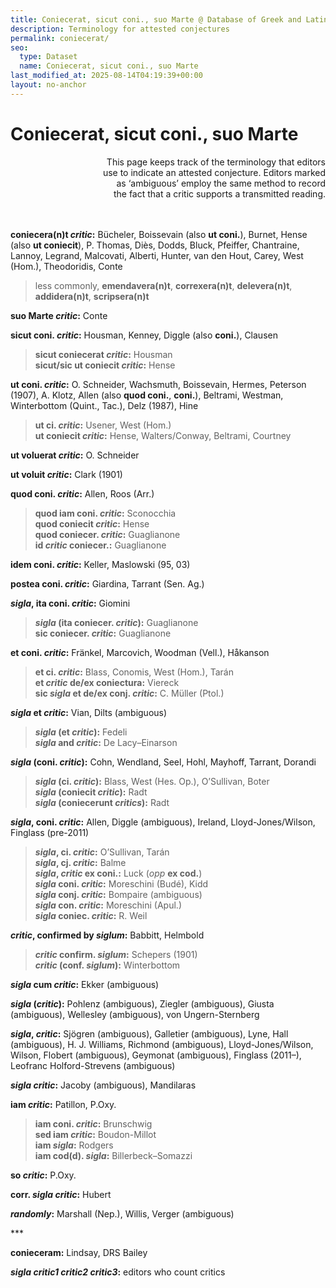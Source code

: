 ```yaml
---
title: Coniecerat, sicut coni., suo Marte @ Database of Greek and Latin Conjectural Emendations Attested in MSS
description: Terminology for attested conjectures
permalink: coniecerat/
seo:
  type: Dataset
  name: Coniecerat, sicut coni., suo Marte
last_modified_at: 2025-08-14T04:19:39+00:00
layout: no-anchor
---
```

# Coniecerat, sicut coni., suo Marte

<p align="right">This page keeps track of the terminology that editors <br>use 
  to indicate an attested conjecture. Editors marked <br>as ‘ambiguous’ employ 
  the same method to record <br>the fact that a critic supports a transmitted 
  reading.</p>

&nbsp;  
&nbsp;  
**coniecera(n)t _critic_:** Bücheler, Boissevain (also **ut coni.**), Burnet, 
Hense (also **ut coniecit**), P. Thomas, Diès, Dodds, Bluck,  Pfeiffer, 
Chantraine, Lannoy, Legrand, Malcovati, Alberti, Hunter, van den Hout, Carey, 
West (Hom.), Theodoridis, Conte

> less commonly, **emendavera(n)t**, **correxera(n)t**, **delevera(n)t**,
> **addidera(n)t**, **scripsera(n)t**

**suo Marte _critic_:** Conte

**sicut coni. _critic_:** Housman, Kenney, Diggle (also **coni.**), Clausen

> **sicut coniecerat _critic_:** Housman  
**sicut/sic ut coniecit _critic_:** Hense

**ut coni. _critic_:** O. Schneider, Wachsmuth, Boissevain, Hermes, Peterson 
(1907), A. Klotz, Allen (also **quod coni.**, **coni.**), Beltrami, Westman, 
Winterbottom (Quint., Tac.), Delz (1987), Hine

> **ut ci. _critic_:** Usener, West (Hom.)  
**ut coniecit _critic_:** Hense, Walters/Conway, Beltrami, Courtney

**ut voluerat _critic_:** O. Schneider

**ut voluit _critic_:** Clark (1901)

**quod coni. _critic_:** Allen, Roos (Arr.)

> **quod iam coni. _critic_:** Sconocchia  
**quod coniecit _critic_:** Hense  
**quod coniecer. _critic_:** Guaglianone  
**id _critic_ coniecer.:** Guaglianone

**idem coni. _critic_:** Keller, Maslowski (95, 03)

**postea coni. _critic_:** Giardina, Tarrant (Sen. Ag.)

**_sigla_, ita coni. _critic_:** Giomini

> **_sigla_ (ita coniecer. _critic_):** Guaglianone  
**sic coniecer. _critic_:** Guaglianone  

**et coni. _critic_:** Fränkel, Marcovich, Woodman (Vell.), Håkanson

> **et ci. _critic_:** Blass, Conomis, West (Hom.), Tarán  
**et _critic_ de/ex coniectura:** Viereck  
**sic _sigla_ et de/ex conj. _critic_:** C. Müller (Ptol.)  

**_sigla_ et _critic_:** Vian, Dilts (ambiguous)

> **_sigla_ (et _critic_):** Fedeli  
**_sigla_ and _critic_:** De Lacy–Einarson

**_sigla_ (coni. _critic_):** Cohn, Wendland, Seel, Hohl, Mayhoff, Tarrant, 
Dorandi

> **_sigla_ (ci. _critic_):** Blass, West (Hes. Op.), O’Sullivan, Boter  
**_sigla_ (coniecit _critic_):** Radt  
**_sigla_ (coniecerunt _critics_):** Radt  

**_sigla_, coni. _critic_:** Allen, Diggle (ambiguous), Ireland, 
Lloyd-Jones/Wilson, Finglass (pre-2011)

> **_sigla_, ci. _critic_:** O’Sullivan, Tarán \
**_sigla_, cj. _critic_:** Balme \
**_sigla_, _critic_ ex coni.:** Luck (_opp_ **ex cod.**) \
**_sigla_ coni. _critic_:** Moreschini (Budé), Kidd \
**_sigla_ conj. _critic_:** Bompaire (ambiguous) \
**_sigla_ con. _critic_:** Moreschini (Apul.) \
**_sigla_ coniec. _critic_:** R. Weil  

**_critic_, confirmed by _siglum_:** Babbitt, Helmbold

> **_critic_ confirm. _siglum_:** Schepers (1901)  
**_critic_ (conf. _siglum_):** Winterbottom

**_sigla_ cum _critic_:** Ekker (ambiguous)

**_sigla_ (_critic_):** Pohlenz (ambiguous), Ziegler (ambiguous), Giusta 
(ambiguous), Wellesley (ambiguous), von Ungern-Sternberg

**_sigla_, _critic_:** Sjögren (ambiguous), Galletier (ambiguous), Lyne, Hall 
(ambiguous), H. J. Williams, Richmond (ambiguous), Lloyd-Jones/Wilson, Wilson, 
Flobert (ambiguous), Geymonat (ambiguous), Finglass (2011–), Leofranc 
Holford-Strevens (ambiguous)

**_sigla_ _critic_:** Jacoby (ambiguous), Mandilaras

**iam _critic_:** Patillon, P.Oxy.

> **iam coni. _critic_:** Brunschwig  
**sed iam _critic_:** Boudon-Millot  
**iam _sigla_:** Rodgers  
**iam cod(d). _sigla_:** Billerbeck–Somazzi

**so _critic_:** P.Oxy.

**corr. _sigla_ _critic_:** Hubert

**_randomly_:** Marshall (Nep.), Willis, Verger (ambiguous)

\***

**conieceram:** Lindsay, DRS Bailey

**_sigla_ _critic1_ _critic2_ _critic3_:** editors who count critics
